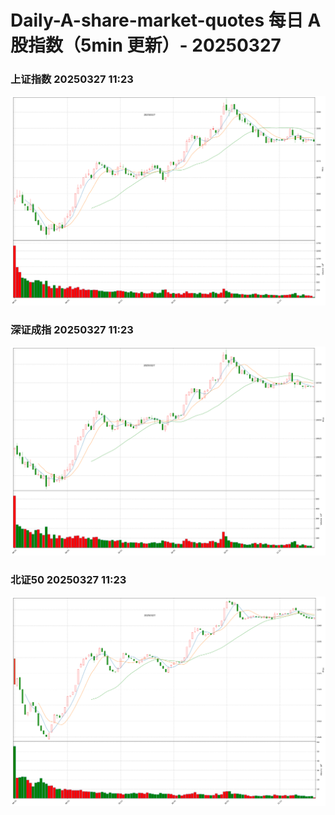 
# Daily-A-share-market-quotes 每日 A 股指数（5min 更新）- 20250327

### 上证指数 20250327 11:23
![](./fig/2025/3/20250327-sh000001.png)

### 深证成指 20250327 11:23
![](./fig/2025/3/20250327-sz399001.png)

### 北证50 20250327 11:23
![](./fig/2025/3/20250327-bj899050.png)

